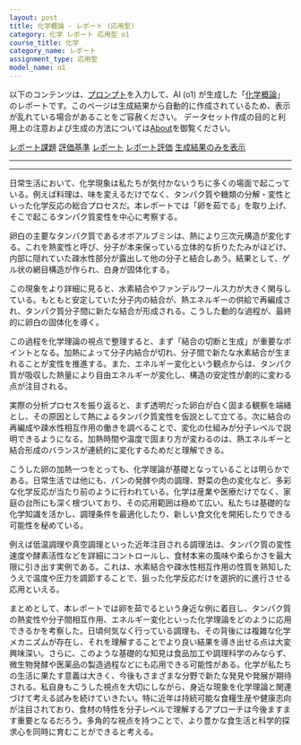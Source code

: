 ```yaml
---
layout: post
title: 化学概論 - レポート (応用型)
category: 化学 レポート 応用型 o1
course_title: 化学
category_name: レポート
assignment_type: 応用型
model_name: o1
---
```


以下のコンテンツは、[プロンプト](https://github.com/takedatoshiyuki/synthetic_assignments/tree/main/generated/化学/o1/prompt_レポート-応用型.md)を入力して、AI (o1) が生成した「[化学概論](/contents/化学/)」のレポートです。このページは生成結果から自動的に作成されているため、表示が乱れている場合があることをご容赦ください。
データセット作成の目的と利用上の注意および生成の方法については[About](/About)を御覧ください。

[レポート課題](../レポート課題-応用型)
[評価基準](../評価基準-応用型)
[レポート](../レポート-応用型)
[レポート評価](../レポート評価-応用型)
[生成結果のみを表示](https://github.com/takedatoshiyuki/synthetic_assignments/tree/main/generated/化学/o1/レポート-応用型.md)
  

***
***
  
日常生活において、化学現象は私たちが気付かないうちに多くの場面で起こっている。例えば料理は、味を変えるだけでなく、タンパク質や糖類の分解・変性といった化学反応の総合プロセスだ。本レポートでは「卵を茹でる」を取り上げ、そこで起こるタンパク質変性を中心に考察する。

卵白の主要なタンパク質であるオボアルブミンは、熱により三次元構造が変化する。これを熱変性と呼び、分子が本来保っている立体的な折りたたみがほどけ、内部に隠れていた疎水性部分が露出して他の分子と結合しあう。結果として、ゲル状の網目構造が作られ、白身が固体化する。

この現象をより詳細に見ると、水素結合やファンデルワールス力が大きく関与している。もともと安定していた分子内の結合が、熱エネルギーの供給で再編成され、タンパク質分子間に新たな結合が形成される。こうした動的な過程が、最終的に卵白の固体化を導く。

この過程を化学理論の視点で整理すると、まず「結合の切断と生成」が重要なポイントとなる。加熱によって分子内結合が切れ、分子間で新たな水素結合が生まれることが変性を推進する。また、エネルギー変化という観点からは、タンパク質が吸収した熱量により自由エネルギーが変化し、構造の安定性が劇的に変わる点が注目される。

実際の分析プロセスを振り返ると、まず透明だった卵白が白く固まる観察を端緒とし、その原因として熱によるタンパク質変性を仮説として立てる。次に結合の再編成や疎水性相互作用の働きを調べることで、変化の仕組みが分子レベルで説明できるようになる。加熱時間や温度で固まり方が変わるのは、熱エネルギーと結合形成のバランスが連続的に変化するためだと理解できる。

こうした卵の加熱一つをとっても、化学理論が基礎となっていることは明らかである。日常生活では他にも、パンの発酵や肉の調理、野菜の色の変化など、多彩な化学反応が当たり前のように行われている。化学は産業や医療だけでなく、家庭の台所にも深く根づいており、その応用範囲は極めて広い。私たちは基礎的な化学知識を活かし、調理条件を最適化したり、新しい食文化を開拓したりできる可能性を秘めている。

例えば低温調理や真空調理といった近年注目される調理法は、タンパク質の変性速度や酵素活性などを詳細にコントロールし、食材本来の風味や柔らかさを最大限に引き出す実例である。これは、水素結合や疎水性相互作用の性質を熟知したうえで温度や圧力を調節することで、狙った化学反応だけを選択的に進行させる応用といえる。

まとめとして、本レポートでは卵を茹でるという身近な例に着目し、タンパク質の熱変性や分子間相互作用、エネルギー変化といった化学理論をどのように応用できるかを考察した。日頃何気なく行っている調理も、その背後には複雑な化学メカニズムが存在し、それを理解することでより良い結果を導き出せる点は大変興味深い。さらに、このような基礎的な知見は食品加工や調理科学のみならず、微生物発酵や医薬品の製造過程などにも応用できる可能性がある。化学が私たちの生活に果たす意義は大きく、今後もさまざまな分野で新たな発見や発展が期待される。私自身もこうした視点を大切にしながら、身近な現象を化学理論と関連づけて考える試みを続けていきたい。特に近年は持続可能な食糧生産や健康志向が注目されており、食材の特性を分子レベルで理解するアプローチは今後ますます重要となるだろう。多角的な視点を持つことで、より豊かな食生活と科学的探求心を同時に育むことができると考える。
